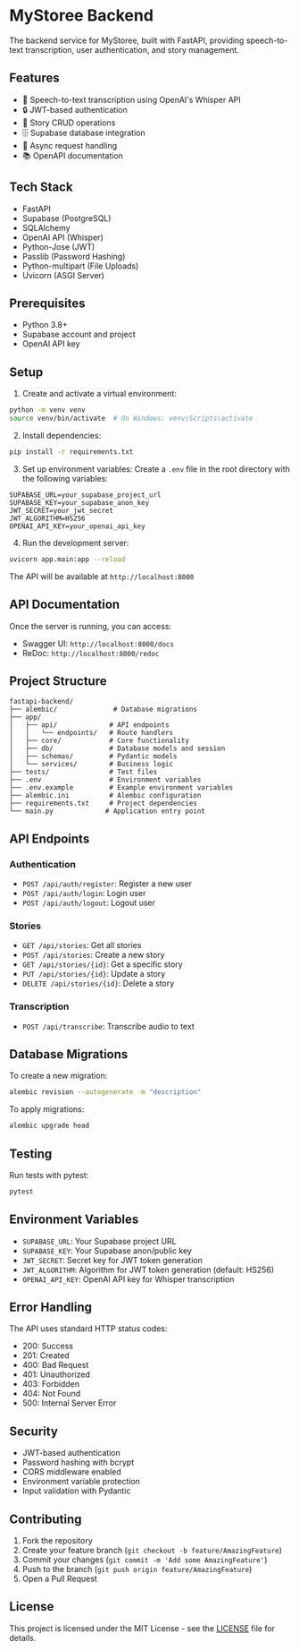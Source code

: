 # MyStoree Backend

The backend service for MyStoree, built with FastAPI, providing speech-to-text transcription, user authentication, and story management.

## Features

- 🎤 Speech-to-text transcription using OpenAI's Whisper API
- 🔒 JWT-based authentication
- 📝 Story CRUD operations
- 🗄️ Supabase database integration
- 🔄 Async request handling
- 📚 OpenAPI documentation

## Tech Stack

- FastAPI
- Supabase (PostgreSQL)
- SQLAlchemy
- OpenAI API (Whisper)
- Python-Jose (JWT)
- Passlib (Password Hashing)
- Python-multipart (File Uploads)
- Uvicorn (ASGI Server)

## Prerequisites

- Python 3.8+
- Supabase account and project
- OpenAI API key

## Setup

1. Create and activate a virtual environment:
```bash
python -m venv venv
source venv/bin/activate  # On Windows: venv\Scripts\activate
```

2. Install dependencies:
```bash
pip install -r requirements.txt
```

3. Set up environment variables:
Create a `.env` file in the root directory with the following variables:
```
SUPABASE_URL=your_supabase_project_url
SUPABASE_KEY=your_supabase_anon_key
JWT_SECRET=your_jwt_secret
JWT_ALGORITHM=HS256
OPENAI_API_KEY=your_openai_api_key
```

4. Run the development server:
```bash
uvicorn app.main:app --reload
```

The API will be available at `http://localhost:8000`

## API Documentation

Once the server is running, you can access:
- Swagger UI: `http://localhost:8000/docs`
- ReDoc: `http://localhost:8000/redoc`

## Project Structure

```
fastapi-backend/
├── alembic/              # Database migrations
├── app/
│   ├── api/             # API endpoints
│   │   └── endpoints/   # Route handlers
│   ├── core/            # Core functionality
│   ├── db/              # Database models and session
│   ├── schemas/         # Pydantic models
│   └── services/        # Business logic
├── tests/               # Test files
├── .env                 # Environment variables
├── .env.example         # Example environment variables
├── alembic.ini          # Alembic configuration
├── requirements.txt     # Project dependencies
└── main.py             # Application entry point
```

## API Endpoints

### Authentication
- `POST /api/auth/register`: Register a new user
- `POST /api/auth/login`: Login user
- `POST /api/auth/logout`: Logout user

### Stories
- `GET /api/stories`: Get all stories
- `POST /api/stories`: Create a new story
- `GET /api/stories/{id}`: Get a specific story
- `PUT /api/stories/{id}`: Update a story
- `DELETE /api/stories/{id}`: Delete a story

### Transcription
- `POST /api/transcribe`: Transcribe audio to text

## Database Migrations

To create a new migration:
```bash
alembic revision --autogenerate -m "description"
```

To apply migrations:
```bash
alembic upgrade head
```

## Testing

Run tests with pytest:
```bash
pytest
```

## Environment Variables

- `SUPABASE_URL`: Your Supabase project URL
- `SUPABASE_KEY`: Your Supabase anon/public key
- `JWT_SECRET`: Secret key for JWT token generation
- `JWT_ALGORITHM`: Algorithm for JWT token generation (default: HS256)
- `OPENAI_API_KEY`: OpenAI API key for Whisper transcription

## Error Handling

The API uses standard HTTP status codes:
- 200: Success
- 201: Created
- 400: Bad Request
- 401: Unauthorized
- 403: Forbidden
- 404: Not Found
- 500: Internal Server Error

## Security

- JWT-based authentication
- Password hashing with bcrypt
- CORS middleware enabled
- Environment variable protection
- Input validation with Pydantic

## Contributing

1. Fork the repository
2. Create your feature branch (`git checkout -b feature/AmazingFeature`)
3. Commit your changes (`git commit -m 'Add some AmazingFeature'`)
4. Push to the branch (`git push origin feature/AmazingFeature`)
5. Open a Pull Request

## License

This project is licensed under the MIT License - see the [LICENSE](../LICENSE) file for details. 